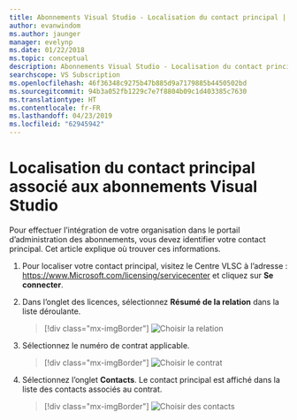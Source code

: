 ```yaml
---
title: Abonnements Visual Studio - Localisation du contact principal | Microsoft Docs
author: evanwindom
ms.author: jaunger
manager: evelynp
ms.date: 01/22/2018
ms.topic: conceptual
description: Abonnements Visual Studio - Localisation du contact principal | Microsoft Docs
searchscope: VS Subscription
ms.openlocfilehash: 46f36348c9275b47b885d9a7179885b4450502bd
ms.sourcegitcommit: 94b3a052fb1229c7e7f8804b09c1d403385c7630
ms.translationtype: HT
ms.contentlocale: fr-FR
ms.lasthandoff: 04/23/2019
ms.locfileid: "62945942"
---
```

# <a name="locating-the-primary-contact-associated-with-visual-studio-subscriptions"></a>Localisation du contact principal associé aux abonnements Visual Studio

Pour effectuer l’intégration de votre organisation dans le portail d’administration des abonnements, vous devez identifier votre contact principal.  Cet article explique où trouver ces informations.

1. Pour localiser votre contact principal, visitez le Centre VLSC à l’adresse : https://www.Microsoft.com/licensing/servicecenter et cliquez sur **Se connecter**.

2. Dans l’onglet des licences, sélectionnez **Résumé de la relation** dans la liste déroulante.
    > [!div class="mx-imgBorder"]
    > ![Choisir la relation](_img/locate-primary-contact/vlsc-relationship.png)

3. Sélectionnez le numéro de contrat applicable.
    > [!div class="mx-imgBorder"]
    > ![Choisir le contrat](_img/locate-primary-contact/vlsc-agreement.png)

4. Sélectionnez l’onglet **Contacts**.  Le contact principal est affiché dans la liste des contacts associés au contrat.
    > [!div class="mx-imgBorder"]
    > ![Choisir des contacts](_img/locate-primary-contact/vlsc-contacts.png)

